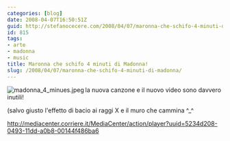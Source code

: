 ```yaml
---
categories: [blog]
date: 2008-04-07T16:50:51Z
guid: http://stefanocecere.com/2008/04/07/maronna-che-schifo-4-minuti-di-madonna/
id: 815
tags:
- arte
- madonna
- music
title: Maronna che schifo 4 minuti di Madonna!
slug: /2008/04/07/maronna-che-schifo-4-minuti-di-madonna/
---
```


<img src='http://stefanocecere.com/wp-content/uploads/sites/3/2008/04/madonna_4_minues.jpeg' alt='madonna_4_minues.jpeg' align="left" />la nuova canzone e il nuovo video sono davvero inutili!

(salvo giusto l'effetto di bacio ai raggi X e il muro che cammina ^_^

<http://mediacenter.corriere.it/MediaCenter/action/player?uuid=5234d208-0493-11dd-a0b8-00144f486ba6>